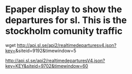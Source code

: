 
# Epaper display to show the departures for sl. This is the stockholm comunity traffic

wget http://api.sl.se/api2/realtimedeparturesv4.json?key=<KEY>&siteid=9192&timewindow=5

http://api.sl.se/api2/realtimedeparturesV4.json?key=KEY&siteid=9702&timewindow=60


